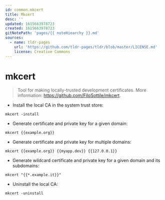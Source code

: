 ```yaml
---
id: common.mkcert
title: Mkcert
desc: ''
updated: 1615663978723
created: 1615663978723
gitNotePath: 'pages/{{ noteHiearchy }}.md'
sources:
  - name: tldr-pages
    url: 'https://github.com/tldr-pages/tldr/blob/master/LICENSE.md'
    license: Creative Commons
---
```

# mkcert

> Tool for making locally-trusted development certificates.
> More information: <https://github.com/FiloSottile/mkcert>.

- Install the local CA in the system trust store:

`mkcert -install`

- Generate certificate and private key for a given domain:

`mkcert {{example.org}}`

- Generate certificate and private key for multiple domains:

`mkcert {{example.org}} {{myapp.dev}} {{127.0.0.1}}`

- Generate wildcard certificate and private key for a given domain and its subdomains:

`mkcert "{{*.example.it}}"`

- Uninstall the local CA:

`mkcert -uninstall`

